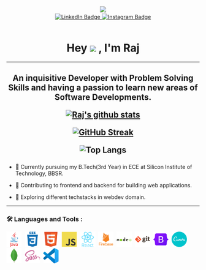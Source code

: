 <div id="header" align="center">
  <img src="https://media.giphy.com/media/qEqiI3Oq7vBkoE236M/giphy.gif" width="250"/>
  <div id="badges">
    <a href="https://www.linkedin.com/in/raj-kishore-patra-247044213/">
      <img src="https://img.shields.io/badge/LinkedIn-blue?style=for-the-badge&logo=linkedin&logoColor=white" alt="LinkedIn Badge"/>
    </a>
    <a href="https://www.instagram.com/__.rajkishore.__/">
      <img src="https://img.shields.io/badge/Instagram-red?logo=instagram&logoColor=white&style=for-the-badge" alt="Instagram Badge"/>
    </a>
  </div>
  <img src="https://komarev.com/ghpvc/?username=rajkishorepatra&style=flat-square&color=blue" alt=""/>
  <h1>
    Hey 
    <img src="https://media.giphy.com/media/hvRJCLFzcasrR4ia7z/giphy.gif" width="30px"/>
    , I'm Raj
  </h1>
</div>

---

<div align="center">
  <h2>An inquisitive Developer with Problem Solving Skills and having a passion to learn new areas of Software Developments.

  [![Raj's github stats](https://github-readme-stats.vercel.app/api?username=rajkishorepatra)](https://github.com/anuraghazra/github-readme-stats)
  
  [![GitHub Streak](http://github-readme-streak-stats.herokuapp.com?user=rajkishorepatra&theme=dark&background=000000)](https://git.io/streak-stats)

  
  ![Top Langs](https://github-readme-stats.vercel.app/api/top-langs/?username=rajkishorepatra&layout=compact&theme=vision-friendly-dark)
</div>
  
###

- :memo: Currently pursuing my B.Tech(3rd Year) in ECE at Silicon Institute of Technology, BBSR.
  
- :telescope: Contributing to frontend and backend for building web applications.

- :seedling: Exploring different techstacks in webdev domain.

---

### :hammer_and_wrench: Languages and Tools :
  <div>
  <img src="https://github.com/devicons/devicon/blob/master/icons/java/java-original-wordmark.svg" title="Java" alt="Java" width="40" height="40"/>&nbsp;
  <img src="https://github.com/devicons/devicon/blob/master/icons/css3/css3-plain-wordmark.svg"  title="CSS3" alt="CSS" width="40" height="40"/>&nbsp;
  <img src="https://github.com/devicons/devicon/blob/master/icons/html5/html5-original.svg" title="HTML5" alt="HTML" width="40" height="40"/>&nbsp;
  <img src="https://github.com/devicons/devicon/blob/master/icons/javascript/javascript-original.svg" title="JavaScript" alt="JavaScript" width="40" height="40"/>&nbsp;
  <img src="https://github.com/devicons/devicon/blob/master/icons/react/react-original-wordmark.svg" title="React" alt="React" width="40" height="40"/>&nbsp;
  <img src="https://github.com/devicons/devicon/blob/master/icons/firebase/firebase-plain-wordmark.svg" title="Firebase" alt="Firebase" width="40" height="40"/>&nbsp;
  <img src="https://github.com/devicons/devicon/blob/master/icons/nodejs/nodejs-original-wordmark.svg" title="NodeJS" alt="NodeJS" width="40" height="40"/>&nbsp;
  <img src="https://github.com/devicons/devicon/blob/master/icons/git/git-original-wordmark.svg" title="Git" **alt="Git" width="40" height="40"/>&nbsp;
  <img src="https://github.com/devicons/devicon/blob/master/icons/bootstrap/bootstrap-original.svg" title="Git" **alt="Git" width="40" height="40"/>&nbsp;
  <img src="https://github.com/devicons/devicon/blob/master/icons/canva/canva-original.svg" title="Git" **alt="Git" width="40" height="40"/>&nbsp;
  <img src="https://github.com/devicons/devicon/blob/master/icons/mongodb/mongodb-original.svg" title="Git" **alt="Git" width="40" height="40"/>&nbsp;
  <img src="https://github.com/devicons/devicon/blob/master/icons/sass/sass-original.svg" title="Git" **alt="Git" width="40" height="40"/>&nbsp;
  <img src="https://github.com/devicons/devicon/blob/master/icons/vscode/vscode-original.svg" title="Git" **alt="Git" width="40" height="40"/>    
</div>

